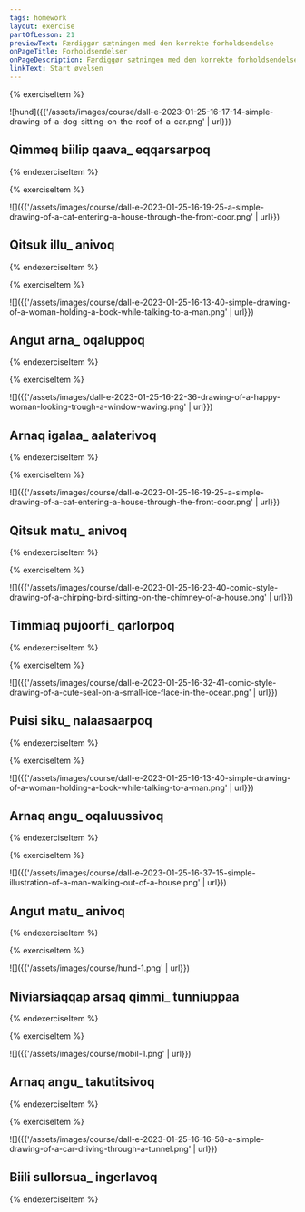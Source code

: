 ```yaml
---
tags: homework
layout: exercise
partOfLesson: 21
previewText: Færdiggør sætningen med den korrekte forholdsendelse
onPageTitle: Forholdsendelser
onPageDescription: Færdiggør sætningen med den korrekte forholdsendelse så den matcher hvad der sker på billedet.
linkText: Start øvelsen
---
```


{% exerciseItem %}

![hund]({{'/assets/images/course/dall-e-2023-01-25-16-17-14-simple-drawing-of-a-dog-sitting-on-the-roof-of-a-car.png' | url}})

## Qimmeq biilip qaava_ eqqarsarpoq

<multi-choice data-label="Hvilken forholdsendelse mangler?" data-type="radio" data-random="true" data-options="-ni, -mi, -kkut, -mit" data-validation="1"></multi-choice>

<single-input data-label="Nutseruk" ></single-input>

<feedback-message data-content="Sætningen kan oversættes: Hunden er oven på bilen og tænker"></feedback-message>
{% endexerciseItem %}

{% exerciseItem %}

![]({{'/assets/images/course/dall-e-2023-01-25-16-19-25-a-simple-drawing-of-a-cat-entering-a-house-through-the-front-door.png' | url}})

## Qitsuk illu_ anivoq

<multi-choice data-label="Hvilken forholdsendelse mangler?" data-type="radio" data-random="true" data-options="-nit, -mit, -kkut, -mut" data-validation="2"></multi-choice>

<single-input data-label="Nutseruk" ></single-input>

<feedback-message data-content="Sætningen kan oversættes: Katten går ud af huset"></feedback-message>
{% endexerciseItem %}

{% exerciseItem %}

![]({{'/assets/images/course/dall-e-2023-01-25-16-13-40-simple-drawing-of-a-woman-holding-a-book-while-talking-to-a-man.png' | url}})

## Angut arna_ oqaluppoq

<multi-choice data-label="Hvilken forholdsendelse mangler?" data-type="radio" data-random="true" data-options="-mut, -nut, -mi, -nit" data-validation="1"></multi-choice>

<single-input data-label="Nutseruk" ></single-input>

<feedback-message data-content="Sætningen kan oversættes: Manden taler til kvinden"></feedback-message>
{% endexerciseItem %}

{% exerciseItem %}

![]({{'/assets/images/dall-e-2023-01-25-16-22-36-drawing-of-a-happy-woman-looking-trough-a-window-waving.png' | url}})

## Arnaq igalaa_ aalaterivoq

<multi-choice data-label="Hvilken forholdsendelse mangler?" data-type="radio" data-random="true" data-options="-nit, -mi, -mut, -tigut" data-validation="2"></multi-choice>

<single-input data-label="Nutseruk" ></single-input>

<feedback-message data-content="Sætningen kan oversættes: Kvinden vinker i vinduet"></feedback-message>
{% endexerciseItem %}

{% exerciseItem %}

![]({{'/assets/images/course/dall-e-2023-01-25-16-19-25-a-simple-drawing-of-a-cat-entering-a-house-through-the-front-door.png' | url}})

## Qitsuk matu_ anivoq

<multi-choice data-label="Hvilken forholdsendelse mangler?" data-type="radio" data-random="true" data-options="-tigut, -kkut, -nit, -nut" data-validation="2"></multi-choice>

<single-input data-label="Nutseruk" ></single-input>

<feedback-message data-content="Sætningen kan oversættes: Katten går ud gennem døren"></feedback-message>
{% endexerciseItem %}

{% exerciseItem %}

![]({{'/assets/images/course/dall-e-2023-01-25-16-23-40-comic-style-drawing-of-a-chirping-bird-sitting-on-the-chimney-of-a-house.png' | url}})

## Timmiaq pujoorfi_ qarlorpoq

<multi-choice data-label="Hvilken forholdsendelse mangler?" data-type="radio" data-random="true" data-options="-nni, -mmi, -nnit, -nnut" data-validation="2"></multi-choice>

<single-input data-label="Nutseruk" ></single-input>

<feedback-message data-content="Sætningen kan oversættes: Fuglen synger på skorstenen"></feedback-message>
{% endexerciseItem %}

{% exerciseItem %}

![]({{'/assets/images/course/dall-e-2023-01-25-16-32-41-comic-style-drawing-of-a-cute-seal-on-a-small-ice-flace-in-the-ocean.png' | url}})

## Puisi siku_ nalaasaarpoq

<multi-choice data-label="Hvilken forholdsendelse mangler?" data-type="radio" data-random="true" data-options="-mi, -nit, -kkut, -tigut" data-validation="1"></multi-choice>

<single-input data-label="Nutseruk" ></single-input>

<feedback-message data-content="Sætningen kan oversættes: Sælen ligger og hviler sig på isen"></feedback-message>
{% endexerciseItem %}

{% exerciseItem %}

![]({{'/assets/images/course/dall-e-2023-01-25-16-13-40-simple-drawing-of-a-woman-holding-a-book-while-talking-to-a-man.png' | url}})

## Arnaq angu_ oqaluussivoq

<multi-choice data-label="Hvilken forholdsendelse mangler?" data-type="radio" data-random="true" data-options="-mmut, -mmi, -kkut, -tigut" data-validation="1"></multi-choice>

<single-input data-label="Nutseruk" ></single-input>

<feedback-message data-content="Sætningen kan oversættes: Kvinden forkynder for manden"></feedback-message>
{% endexerciseItem %}

{% exerciseItem %}

![]({{'/assets/images/course/dall-e-2023-01-25-16-37-15-simple-illustration-of-a-man-walking-out-of-a-house.png' | url}})

## Angut matu_ anivoq

<multi-choice data-label="Hvilken forholdsendelse mangler?" data-type="radio" data-random="true" data-options="-mut, -kkut, -mit, -mi" data-validation="2"></multi-choice>

<single-input data-label="Nutseruk" ></single-input>

<feedback-message data-content="Sætningen kan oversættes: Manden går ud gennem døren"></feedback-message>
{% endexerciseItem %}

{% exerciseItem %}

![]({{'/assets/images/course/hund-1.png' | url}})

## Niviarsiaqqap arsaq qimmi_ tunniuppaa

<multi-choice data-label="Hvilken forholdsendelse mangler?" data-type="radio" data-random="true" data-options="-mi, -mut, -nit, -nut" data-validation="2"></multi-choice>

<single-input data-label="Nutseruk" ></single-input>

<feedback-message data-content="Sætningen kan oversættes: Pigen giver bolden til hunden"></feedback-message>
{% endexerciseItem %}

{% exerciseItem %}

![]({{'/assets/images/course/mobil-1.png' | url}})

## Arnaq angu_ takutitsivoq

<multi-choice data-label="Hvilken forholdsendelse mangler?" data-type="radio" data-random="true" data-options="-kkut, -mmit, -mmut, -tigut" data-validation="3"></multi-choice>

<single-input data-label="Nutseruk" ></single-input>

<feedback-message data-content="Sætningen kan oversættes: Kvinden viser noget til manden"></feedback-message>
{% endexerciseItem %}

{% exerciseItem %}

![]({{'/assets/images/course/dall-e-2023-01-25-16-16-58-a-simple-drawing-of-a-car-driving-through-a-tunnel.png' | url}})

## Biili sullorsua_ ingerlavoq

<multi-choice data-label="Hvilken forholdsendelse mangler?" data-type="radio" data-random="true" data-options="-nni, -kkut, -nnit, -nnut" data-validation="2"></multi-choice>

<single-input data-label="Nutseruk" ></single-input>

<feedback-message data-content="Sætningen kan oversættes: Bilen kører gennem tunnelen"></feedback-message>
{% endexerciseItem %}
